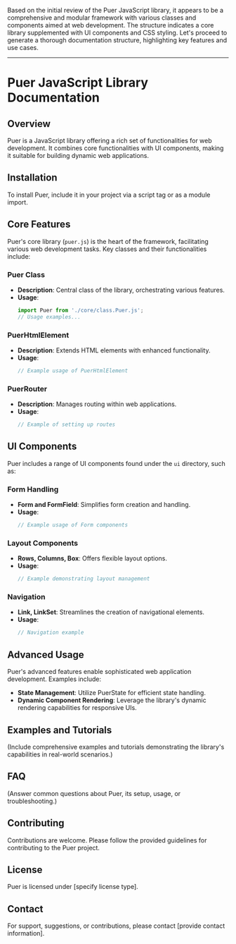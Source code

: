 Based on the initial review of the Puer JavaScript library, it appears to be a comprehensive and modular framework with various classes and components aimed at web development. The structure indicates a core library supplemented with UI components and CSS styling. Let's proceed to generate a thorough documentation structure, highlighting key features and use cases.

---

# Puer JavaScript Library Documentation

## Overview
Puer is a JavaScript library offering a rich set of functionalities for web development. It combines core functionalities with UI components, making it suitable for building dynamic web applications.

## Installation
To install Puer, include it in your project via a script tag or as a module import.

## Core Features
Puer's core library (`puer.js`) is the heart of the framework, facilitating various web development tasks. Key classes and their functionalities include:

### Puer Class
- **Description**: Central class of the library, orchestrating various features.
- **Usage**:
  ```javascript
  import Puer from './core/class.Puer.js';
  // Usage examples...
  ```

### PuerHtmlElement
- **Description**: Extends HTML elements with enhanced functionality.
- **Usage**:
  ```javascript
  // Example usage of PuerHtmlElement
  ```

### PuerRouter
- **Description**: Manages routing within web applications.
- **Usage**:
  ```javascript
  // Example of setting up routes
  ```

## UI Components
Puer includes a range of UI components found under the `ui` directory, such as:

### Form Handling
- **Form and FormField**: Simplifies form creation and handling.
- **Usage**:
  ```javascript
  // Example usage of Form components
  ```

### Layout Components
- **Rows, Columns, Box**: Offers flexible layout options.
- **Usage**:
  ```javascript
  // Example demonstrating layout management
  ```

### Navigation
- **Link, LinkSet**: Streamlines the creation of navigational elements.
- **Usage**:
  ```javascript
  // Navigation example
  ```

## Advanced Usage
Puer's advanced features enable sophisticated web application development. Examples include:

- **State Management**: Utilize PuerState for efficient state handling.
- **Dynamic Component Rendering**: Leverage the library's dynamic rendering capabilities for responsive UIs.

## Examples and Tutorials
(Include comprehensive examples and tutorials demonstrating the library's capabilities in real-world scenarios.)

## FAQ
(Answer common questions about Puer, its setup, usage, or troubleshooting.)

## Contributing
Contributions are welcome. Please follow the provided guidelines for contributing to the Puer project.

## License
Puer is licensed under [specify license type].

## Contact
For support, suggestions, or contributions, please contact [provide contact information].
